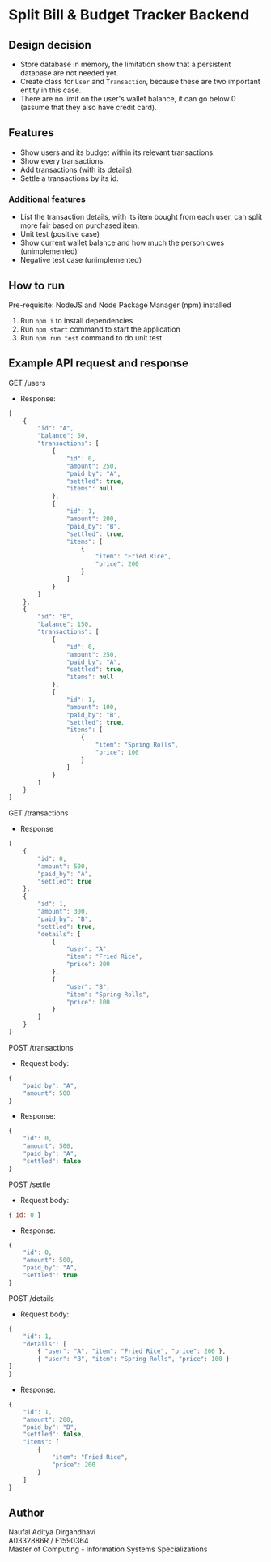 # Split Bill & Budget Tracker Backend

## Design decision
- Store database in memory, the limitation show that a persistent database are not needed yet.
- Create class for `User` and `Transaction`, because these are two important entity in this case.
- There are no limit on the user's wallet balance, it can go below 0 (assume that they also have credit card).

## Features
- Show users and its budget within its relevant transactions.
- Show every transactions.
- Add transactions (with its details).
- Settle a transactions by its id.

### Additional features
- List the transaction details, with its item bought from each user, can split more fair based on purchased item.
- Unit test (positive case)
- Show current wallet balance and how much the person owes (unimplemented)
- Negative test case (unimplemented)

## How to run
Pre-requisite: NodeJS and Node Package Manager (npm) installed
1. Run `npm i` to install dependencies
2. Run `npm start` command to start the application
3. Run `npm run test` command to do unit test

## Example API request and response
GET /users
- Response: 
```javascript
[
    {
        "id": "A",
        "balance": 50,
        "transactions": [
            {
                "id": 0,
                "amount": 250,
                "paid_by": "A",
                "settled": true,
                "items": null
            },
            {
                "id": 1,
                "amount": 200,
                "paid_by": "B",
                "settled": true,
                "items": [
                    {
                        "item": "Fried Rice",
                        "price": 200
                    }
                ]
            }
        ]
    },
    {
        "id": "B",
        "balance": 150,
        "transactions": [
            {
                "id": 0,
                "amount": 250,
                "paid_by": "A",
                "settled": true,
                "items": null
            },
            {
                "id": 1,
                "amount": 100,
                "paid_by": "B",
                "settled": true,
                "items": [
                    {
                        "item": "Spring Rolls",
                        "price": 100
                    }
                ]
            }
        ]
    }
]
```

GET /transactions
- Response
```javascript
[
    {
        "id": 0,
        "amount": 500,
        "paid_by": "A",
        "settled": true
    },
    {
        "id": 1,
        "amount": 300,
        "paid_by": "B",
        "settled": true,
        "details": [
            {
                "user": "A",
                "item": "Fried Rice",
                "price": 200
            },
            {
                "user": "B",
                "item": "Spring Rolls",
                "price": 100
            }
        ]
    }
]
```
POST /transactions
- Request body:
```javascript
{
    "paid_by": "A",
    "amount": 500
}
```
- Response:

```javascript
{
    "id": 0,
    "amount": 500,
    "paid_by": "A",
    "settled": false
}
```

POST /settle
- Request body:
```javascript
{ id: 0 }
```
- Response:
```javascript
{
    "id": 0,
    "amount": 500,
    "paid_by": "A",
    "settled": true
}
```
POST /details
- Request body:
```javascript
{
    "id": 1,
    "details": [
        { "user": "A", "item": "Fried Rice", "price": 200 },
        { "user": "B", "item": "Spring Rolls", "price": 100 }
]
}
```
- Response:
```javascript
{
    "id": 1,
    "amount": 200,
    "paid_by": "B",
    "settled": false,
    "items": [
        {
            "item": "Fried Rice",
            "price": 200
        }
    ]
}
```
## Author

Naufal Aditya Dirgandhavi\
A0332886R / E1590364 \
Master of Computing - Information Systems Specializations
